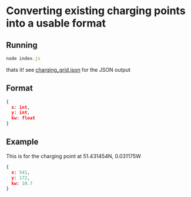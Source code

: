 # Converting existing charging points into a usable format
## Running
```js
node index.js
```
thats it!
see [charging_grid.json](charging_grid.json) for the JSON output
## Format
```json
{
  x: int,
  y: int,
  kw: float
}
```
## Example
This is for the charging point at 51.431454N, 0.031175W
```json
{
  x: 541,
  y: 172,
  kw: 10.7
}
```
